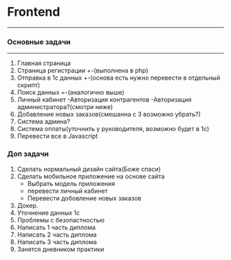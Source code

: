# Frontend

__________________________

### Основные задачи

__________________________

1. Главная страница
2. Страница регистрации +-(выполнена в php)
3. Отправка в 1с данных +-(основа есть нужно перевести в отдельный скрипт)
4. Поиск данных =-(аналогично выше)
5. Личный кабинет
    -Авторизация контрагентов
    -Авторизация администратора?(смотри ниже)
6. Добавление новых заказов(смешанна с 3 возможно убрать?)
7. Система админа?
8. Система оплаты(уточнить у руководителя, возможно будет в 1с)
9. Перевести все в Javascript

### Доп задачи

1. Сделать нормальный дизайн сайта(Боже спаси)
2. Сделать мобильное приложение на основе сайта
    + Выбрать модель приложения
    + перевести личный кабинет 
    + Перевести добовление новых заказов
3. Докер.
4. Уточнение данных 1с
5. Проблемы с безопастностью
6. Написать 1 часть диплома
7. Написать 2 часть диплома
8. Написать 3 часть диплома
9. Занятся дневником практики
